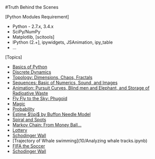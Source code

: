 
#Truth Behind the Scenes

[Python Modules Requirement]
 
* Python - 2.7.x, 3.4.x
* SciPy/NumPy
* Matplotlib, [scitools]
* IPython (2.+], ipywidgets, JSAnimation, ipy_table
* ...

[Topics]

- [Basics of Python](8/2014-2-8.ipynb)
- [Discrete Dynamics](1/2013-2-math-1.ipynb)
- [Topology: Dimensions, Chaos, Fractals](2/2013-2-math-2.ipynb)
- [Sequences: Basic of Numerics, Sound, and Images](3/2013-2-3.ipynb)
- [Animation: Pursuit Curves, Blind men and Elephant, and Storage of Radioative Waste](4/2013-2-4.ipynb)
- [Fly Fly to the Sky: Phugoid](5/2013-2-5.ipynb)
- [Magic](5/magic.ipynb)
- [Probability](6/2013-2-6.ipynb)
- [Estime $\\pi$ by Buffon Needle Model](6/Buffons_Needle_Sim.ipynb)
- [Spiral and Spots](6/reactiondiff-2.ipynb)
- [Markov Chain: From Money Ball... ](7/2013-2-7.ipynb)
- [Lottery](8/lottery.ipynb)
- [Schodinger Wall](9/widget.ipynb)
- [Trajectory of Whale swimming](10/Analyzing whale tracks.ipynb)
- [FIFA the Soccer](11/soccer.ipynb)
- [Schodinger Wall](12/widget.ipynb)
